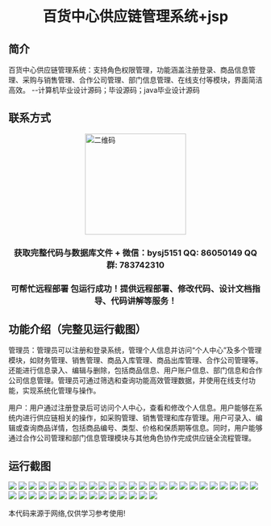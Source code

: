 <p><h1 align="center">百货中心供应链管理系统+jsp</h1></p>

## 简介
百货中心供应链管理系统：支持角色权限管理，功能涵盖注册登录、商品信息管理、采购与销售管理、合作公司管理、部门信息管理、在线支付等模块，界面简洁高效。    --计算机毕业设计源码；毕设源码；java毕业设计源码


## 联系方式
<img src="https://bs-1329754181.cos.ap-shanghai.myqcloud.com/wx.jpg" alt="二维码" style="display: block; margin: 0 auto;" width="200px">
<p><h3 align="center">获取完整代码与数据库文件 + 微信：bysj5151 QQ: 86050149 QQ群: 783742310</h3></p>
<p><h3 align="center">可帮忙远程部署 包运行成功！提供远程部署、修改代码、设计文档指导、代码讲解等服务！</h3></p>

## 功能介绍（完整见运行截图）
管理员：管理员可以注册和登录系统，管理个人信息并访问“个人中心”及多个管理模块，如财务管理、销售管理、商品入库管理、商品出库管理、合作公司管理等。还能进行信息录入、编辑与删除，包括商品信息、用户账户信息、部门信息和合作公司信息管理。管理员可通过筛选和查询功能高效管理数据，并使用在线支付功能，实现系统化管理与操作。

用户：用户通过注册登录后可访问个人中心，查看和修改个人信息。用户能够在系统内进行供应链相关的操作，如采购管理、销售管理和库存管理。用户可录入、编辑或查询商品详情，包括商品编号、类型、价格和保质期等信息。同时，用户能够通过合作公司管理和部门信息管理模块与其他角色协作完成供应链全流程管理。


## 运行截图
![](https://bs-1329754181.cos.ap-shanghai.myqcloud.com/ssm/DepartmentStoreSupplyChainManagementSystemJsp/img/001.jpg)
![](https://bs-1329754181.cos.ap-shanghai.myqcloud.com/ssm/DepartmentStoreSupplyChainManagementSystemJsp/img/002.jpg)
![](https://bs-1329754181.cos.ap-shanghai.myqcloud.com/ssm/DepartmentStoreSupplyChainManagementSystemJsp/img/003.jpg)
![](https://bs-1329754181.cos.ap-shanghai.myqcloud.com/ssm/DepartmentStoreSupplyChainManagementSystemJsp/img/004.jpg)
![](https://bs-1329754181.cos.ap-shanghai.myqcloud.com/ssm/DepartmentStoreSupplyChainManagementSystemJsp/img/005.jpg)
![](https://bs-1329754181.cos.ap-shanghai.myqcloud.com/ssm/DepartmentStoreSupplyChainManagementSystemJsp/img/006.jpg)
![](https://bs-1329754181.cos.ap-shanghai.myqcloud.com/ssm/DepartmentStoreSupplyChainManagementSystemJsp/img/007.jpg)
![](https://bs-1329754181.cos.ap-shanghai.myqcloud.com/ssm/DepartmentStoreSupplyChainManagementSystemJsp/img/008.jpg)
![](https://bs-1329754181.cos.ap-shanghai.myqcloud.com/ssm/DepartmentStoreSupplyChainManagementSystemJsp/img/009.jpg)
![](https://bs-1329754181.cos.ap-shanghai.myqcloud.com/ssm/DepartmentStoreSupplyChainManagementSystemJsp/img/010.jpg)
![](https://bs-1329754181.cos.ap-shanghai.myqcloud.com/ssm/DepartmentStoreSupplyChainManagementSystemJsp/img/011.jpg)
![](https://bs-1329754181.cos.ap-shanghai.myqcloud.com/ssm/DepartmentStoreSupplyChainManagementSystemJsp/img/012.jpg)
![](https://bs-1329754181.cos.ap-shanghai.myqcloud.com/ssm/DepartmentStoreSupplyChainManagementSystemJsp/img/013.jpg)
![](https://bs-1329754181.cos.ap-shanghai.myqcloud.com/ssm/DepartmentStoreSupplyChainManagementSystemJsp/img/014.jpg)
![](https://bs-1329754181.cos.ap-shanghai.myqcloud.com/ssm/DepartmentStoreSupplyChainManagementSystemJsp/img/015.jpg)
![](https://bs-1329754181.cos.ap-shanghai.myqcloud.com/ssm/DepartmentStoreSupplyChainManagementSystemJsp/img/016.jpg)
![](https://bs-1329754181.cos.ap-shanghai.myqcloud.com/ssm/DepartmentStoreSupplyChainManagementSystemJsp/img/017.jpg)
![](https://bs-1329754181.cos.ap-shanghai.myqcloud.com/ssm/DepartmentStoreSupplyChainManagementSystemJsp/img/018.jpg)
![](https://bs-1329754181.cos.ap-shanghai.myqcloud.com/ssm/DepartmentStoreSupplyChainManagementSystemJsp/img/019.jpg)
![](https://bs-1329754181.cos.ap-shanghai.myqcloud.com/ssm/DepartmentStoreSupplyChainManagementSystemJsp/img/020.jpg)
![](https://bs-1329754181.cos.ap-shanghai.myqcloud.com/ssm/DepartmentStoreSupplyChainManagementSystemJsp/img/021.jpg)
![](https://bs-1329754181.cos.ap-shanghai.myqcloud.com/ssm/DepartmentStoreSupplyChainManagementSystemJsp/img/022.jpg)
![](https://bs-1329754181.cos.ap-shanghai.myqcloud.com/ssm/DepartmentStoreSupplyChainManagementSystemJsp/img/023.jpg)
![](https://bs-1329754181.cos.ap-shanghai.myqcloud.com/ssm/DepartmentStoreSupplyChainManagementSystemJsp/img/024.jpg)
![](https://bs-1329754181.cos.ap-shanghai.myqcloud.com/ssm/DepartmentStoreSupplyChainManagementSystemJsp/img/025.jpg)
![](https://bs-1329754181.cos.ap-shanghai.myqcloud.com/ssm/DepartmentStoreSupplyChainManagementSystemJsp/img/026.jpg)
![](https://bs-1329754181.cos.ap-shanghai.myqcloud.com/ssm/DepartmentStoreSupplyChainManagementSystemJsp/img/027.jpg)
![](https://bs-1329754181.cos.ap-shanghai.myqcloud.com/ssm/DepartmentStoreSupplyChainManagementSystemJsp/img/028.jpg)
![](https://bs-1329754181.cos.ap-shanghai.myqcloud.com/ssm/DepartmentStoreSupplyChainManagementSystemJsp/img/029.jpg)
![](https://bs-1329754181.cos.ap-shanghai.myqcloud.com/ssm/DepartmentStoreSupplyChainManagementSystemJsp/img/030.jpg)
![](https://bs-1329754181.cos.ap-shanghai.myqcloud.com/ssm/DepartmentStoreSupplyChainManagementSystemJsp/img/031.jpg)
![](https://bs-1329754181.cos.ap-shanghai.myqcloud.com/ssm/DepartmentStoreSupplyChainManagementSystemJsp/img/032.jpg)
![](https://bs-1329754181.cos.ap-shanghai.myqcloud.com/ssm/DepartmentStoreSupplyChainManagementSystemJsp/img/033.jpg)
![](https://bs-1329754181.cos.ap-shanghai.myqcloud.com/ssm/DepartmentStoreSupplyChainManagementSystemJsp/img/034.jpg)
![](https://bs-1329754181.cos.ap-shanghai.myqcloud.com/ssm/DepartmentStoreSupplyChainManagementSystemJsp/img/035.jpg)
![](https://bs-1329754181.cos.ap-shanghai.myqcloud.com/ssm/DepartmentStoreSupplyChainManagementSystemJsp/img/036.jpg)
![](https://bs-1329754181.cos.ap-shanghai.myqcloud.com/ssm/DepartmentStoreSupplyChainManagementSystemJsp/img/037.jpg)
![](https://bs-1329754181.cos.ap-shanghai.myqcloud.com/ssm/DepartmentStoreSupplyChainManagementSystemJsp/img/038.jpg)
![](https://bs-1329754181.cos.ap-shanghai.myqcloud.com/ssm/DepartmentStoreSupplyChainManagementSystemJsp/img/039.jpg)
![](https://bs-1329754181.cos.ap-shanghai.myqcloud.com/ssm/DepartmentStoreSupplyChainManagementSystemJsp/img/040.jpg)

<p>本代码来源于网络,仅供学习参考使用!</p>
